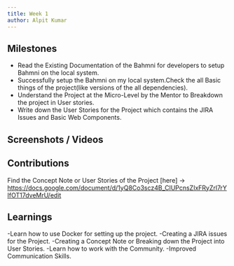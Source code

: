 ```yaml
---
title: Week 1
author: Alpit Kumar   
---
```


## Milestones
- Read the Existing Documentation of the Bahmni for developers to setup Bahmni on the local system.
- Successfully setup the Bahmni on my local system.Check the all Basic things of the project(like versions of the all dependencies).
- Understand the Project at the Micro-Level by the Mentor to Breakdown the project in User stories.
- Write down the User Stories for the Project which contains the JIRA Issues and Basic Web Components.

## Screenshots / Videos 

## Contributions
Find the Concept Note or User Stories of the Project [here] -> https://docs.google.com/document/d/1yQ8Co3scz4B_ClUPcnsZIxFRyZrl7rYIfOT17dveMrU/edit

## Learnings

-Learn how to use Docker for setting up the project.
-Creating a JIRA issues for the Project.
-Creating a Concept Note or Breaking down the Project into User Stories.
-Learn how to work with the Community.
-Improved Communication Skills.

